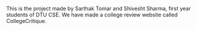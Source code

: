 This is the project made by Sarthak Tomar and Shivesht Sharma, first year students of DTU CSE. We have made a college review website called CollegeCritique.
